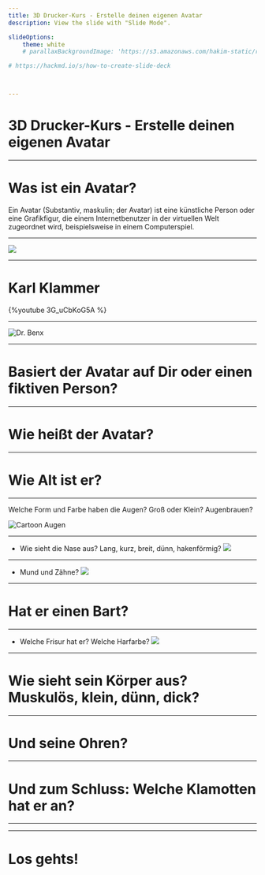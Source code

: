 ```yaml
---
title: 3D Drucker-Kurs - Erstelle deinen eigenen Avatar
description: View the slide with "Slide Mode".

slideOptions:
    theme: white
    # parallaxBackgroundImage: 'https://s3.amazonaws.com/hakim-static/reveal-js/reveal-parallax-1.jpg'

# https://hackmd.io/s/how-to-create-slide-deck



---
```


# 3D Drucker-Kurs - Erstelle deinen eigenen Avatar



---

# Was ist ein Avatar?

Ein Avatar (Substantiv, maskulin; der Avatar) ist eine künstliche Person oder eine Grafikfigur, die einem Internetbenutzer in der virtuellen Welt zugeordnet wird, beispielsweise in einem Computerspiel. 

---


![](https://i.imgur.com/qys2PZN.jpg)


---

# Karl Klammer


{%youtube 3G_uCbKoG5A %}


---

![Dr. Benx](https://yt3.ggpht.com/a/AATXAJyvkxrcM2EQVvWcrId_-Z7Np_spzTyWGViJA4MRRw=s900-c-k-c0xffffffff-no-rj-mo)


---


# Basiert der Avatar auf Dir oder einen fiktiven Person?

---


# Wie heißt der Avatar?

---

# Wie Alt ist er?

---


Welche Form und Farbe haben die Augen? Groß oder Klein? Augenbrauen? 

![Cartoon Augen](https://www.colourbox.de/preview/10845967-comic-cartoon-augen-legen-vektor.jpg)


---


- Wie sieht die Nase aus? Lang, kurz, breit, dünn, hakenförmig?
![](https://i.imgur.com/afcRAZ8.png)


---


- Mund und Zähne? 
![](https://i.imgur.com/olykqz1.png)


---


# Hat er einen Bart?


---


- Welche Frisur hat er? Welche Harfarbe?
![](https://i.imgur.com/fuDLqFU.png)


---

# Wie sieht sein Körper aus? Muskulös, klein, dünn, dick?

---

# Und seine Ohren?


---

# Und zum Schluss: Welche Klamotten hat er an?


---





--- 

# Los gehts!
